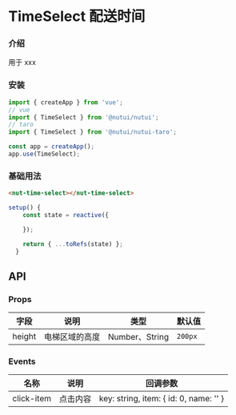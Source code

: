 # TimeSelect 配送时间

### 介绍

用于 xxx

### 安装

```javascript
import { createApp } from 'vue';
// vue
import { TimeSelect } from '@nutui/nutui';
// taro
import { TimeSelect } from '@nutui/nutui-taro';

const app = createApp();
app.use(TimeSelect);
```

### 基础用法

```html
<nut-time-select></nut-time-select>
```

```javascript
setup() {
    const state = reactive({

    });

    return { ...toRefs(state) };
  }
```

## API

### Props

| 字段 | 说明 | 类型 | 默认值 |
|  ---  |  ---  |  ---  |  ---  |
| height | 电梯区域的高度 | Number、String | `200px` |

### Events

| 名称 | 说明 | 回调参数 |
|  ---  |  ---  |  ---  |
| click-item | 点击内容 | key: string, item: { id: 0, name: '' } |
